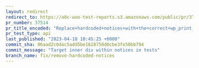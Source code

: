 ```yaml
---
layout: redirect
redirect_to: https://a8c-woo-test-reports.s3.amazonaws.com/public/pr/37514/api/index.html
pr_number: 37514
pr_title_encoded: "Replace+hardcoded+notices+with+the+correct+wp_print_notice+function"
pr_test_type: api
last_published: "2023-04-18 10:45:25 +0000"
commit_sha: 06aad2c0dac5add5be1628750d0cbe3fe50bb794
commit_message: "Target inner div within notices in tests"
branch_name: fix/remove-hardcoded-notices
---
```


